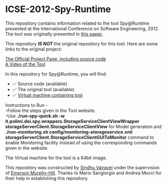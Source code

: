 # ICSE-2012-Spy-Runtime

This repository contains information related to the tool Spy@Runtime presented at the International Conference on Software Engineering, 2012. The tool was originally presented in [this paper.](http://dl.acm.org/citation.cfm?id=2337430)


This repository <b><i>IS NOT</i></b> the original repository for this tool. Here are some links to the original project:

[The Official Project Page, including source code](http://www.inf.usi.ch/postdoc/mocci/spy-testing/index.xhtml)<br/>
[A Video of the Tool](https://youtu.be/EqQ7k_UG448)

In this repository for Spy@Runtime, you will find:
* :white_check_mark: Source code (available)
* :white_check_mark: The original tool (available)
* :white_check_mark: [Virtual machine containing tool](http://go.ncsu.edu/SE-tool-VMs)

Instructions to Run - <br>
-Follow the steps given in the Tool website. <br>
-Use <b>./run-spy-quick.sh -w it.polimi.dei.spy.wrappers.StorageServiceClientViewWrapper storageServerClient.StorageServiceClientView</b> for Model generation and 
<b>./run-monitoring.sh config/monitoring-storageservice.xml  storageServerClient.StorageServiceClientGUIToMonitor</b> command to enable Monitoring facility instead of using the corresponding commands given in the website. <br>

The Virtual machine for the tool is a 64bit image.

This repository was constructed by [Sindhu Vairavel](https://github.com/SindhuVairavel) under the supervision of [Emerson Murphy-Hill](https://github.com/CaptainEmerson). Thanks to Mario Sangiorgio and Andrea Mocci for their help in establishing this repository.
